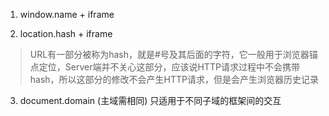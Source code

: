 1. window.name + iframe

2. location.hash + iframe
> URL有一部分被称为hash，就是#号及其后面的字符，它一般用于浏览器锚点定位，Server端并不关心这部分，应该说HTTP请求过程中不会携带hash，所以这部分的修改不会产生HTTP请求，但是会产生浏览器历史记录

3. document.domain (主域需相同)
只适用于不同子域的框架间的交互